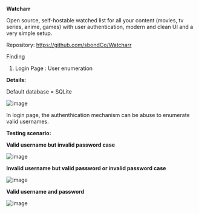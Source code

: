 **Watcharr**

Open source, self-hostable watched list for all your content (movies, tv series, anime, games) with user authentication, modern and clean UI and a very simple setup.

Repository: https://github.com/sbondCo/Watcharr

Finding

1. Login Page : User enumeration


**Details:**

Default database = SQLite

![image](https://github.com/user-attachments/assets/65cde707-938a-4634-8a00-e57b74c00072)


In login page, the authenthication mechanism can be abuse to enumerate valid usernames.

**Testing scenario:**

**Valid username but invalid password case**

![image](https://github.com/user-attachments/assets/f20ad2dd-d808-4a1d-ba76-7eecfa91b0b3)

**Invalid username but valid password or invalid password case**

![image](https://github.com/user-attachments/assets/c2a24afd-c6ff-422a-ba79-f617bbcd11e6)

**Valid username and password**

![image](https://github.com/user-attachments/assets/45ae6955-6e3e-4ac5-bb84-3d794cfd3156)





